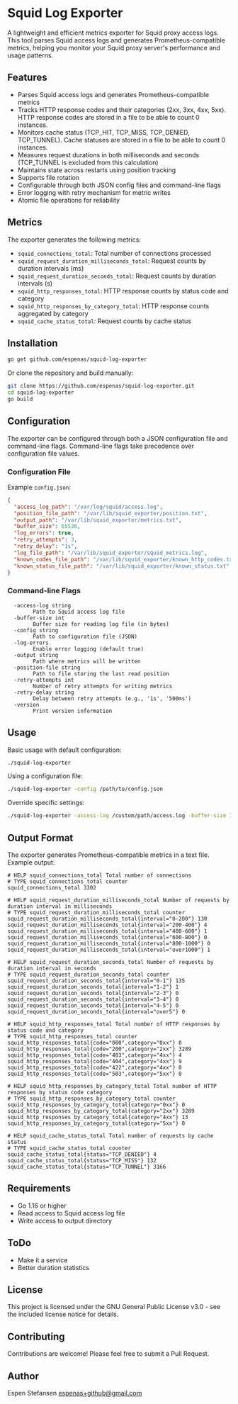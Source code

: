 # Squid Log Exporter

A lightweight and efficient metrics exporter for Squid proxy access logs. This tool parses Squid access logs and generates Prometheus-compatible metrics, helping you monitor your Squid proxy server's performance and usage patterns.

## Features

- Parses Squid access logs and generates Prometheus-compatible metrics
- Tracks HTTP response codes and their categories (2xx, 3xx, 4xx, 5xx). HTTP response codes are stored in a file to be able to count 0 instances.
- Monitors cache status (TCP_HIT, TCP_MISS, TCP_DENIED, TCP_TUNNEL). Cache statuses are stored in a file to be able to count 0 instances.
- Measures request durations in both milliseconds and seconds (TCP_TUNNEL is excluded from this calculation)
- Maintains state across restarts using position tracking
- Supports file rotation
- Configurable through both JSON config files and command-line flags
- Error logging with retry mechanism for metric writes
- Atomic file operations for reliability

## Metrics

The exporter generates the following metrics:

- `squid_connections_total`: Total number of connections processed
- `squid_request_duration_milliseconds_total`: Request counts by duration intervals (ms)
- `squid_request_duration_seconds_total`: Request counts by duration intervals (s)
- `squid_http_responses_total`: HTTP response counts by status code and category
- `squid_http_responses_by_category_total`: HTTP response counts aggregated by category
- `squid_cache_status_total`: Request counts by cache status

## Installation

```bash
go get github.com/espenas/squid-log-exporter
```

Or clone the repository and build manually:

```bash
git clone https://github.com/espenas/squid-log-exporter.git
cd squid-log-exporter
go build
```

## Configuration

The exporter can be configured through both a JSON configuration file and command-line flags. Command-line flags take precedence over configuration file values.

### Configuration File

Example `config.json`:

```json
{
  "access_log_path": "/var/log/squid/access.log",
  "position_file_path": "/var/lib/squid_exporter/position.txt",
  "output_path": "/var/lib/squid_exporter/metrics.txt",
  "buffer_size": 65536,
  "log_errors": true,
  "retry_attempts": 3,
  "retry_delay": "1s",
  "log_file_path": "/var/lib/squid_exporter/squid_metrics.log",
  "known_codes_file_path": "/var/lib/squid_exporter/known_http_codes.txt",
  "known_status_file_path": "/var/lib/squid_exporter/known_status.txt"
}
```

### Command-line Flags

```
  -access-log string
        Path to Squid access log file
  -buffer-size int
        Buffer size for reading log file (in bytes)
  -config string
        Path to configuration file (JSON)
  -log-errors
        Enable error logging (default true)
  -output string
        Path where metrics will be written
  -position-file string
        Path to file storing the last read position
  -retry-attempts int
        Number of retry attempts for writing metrics
  -retry-delay string
        Delay between retry attempts (e.g., '1s', '500ms')
  -version
        Print version information
```

## Usage

Basic usage with default configuration:

```bash
./squid-log-exporter
```

Using a configuration file:

```bash
./squid-log-exporter -config /path/to/config.json
```

Override specific settings:

```bash
./squid-log-exporter -access-log /custom/path/access.log -buffer-size 131072
```

## Output Format

The exporter generates Prometheus-compatible metrics in a text file. Example output:

```
# HELP squid_connections_total Total number of connections
# TYPE squid_connections_total counter
squid_connections_total 3302

# HELP squid_request_duration_milliseconds_total Number of requests by duration interval in milliseconds
# TYPE squid_request_duration_milliseconds_total counter
squid_request_duration_milliseconds_total{interval="0-200"} 130
squid_request_duration_milliseconds_total{interval="200-400"} 4
squid_request_duration_milliseconds_total{interval="400-600"} 1
squid_request_duration_milliseconds_total{interval="600-800"} 0
squid_request_duration_milliseconds_total{interval="800-1000"} 0
squid_request_duration_milliseconds_total{interval="over1000"} 1

# HELP squid_request_duration_seconds_total Number of requests by duration interval in seconds
# TYPE squid_request_duration_seconds_total counter
squid_request_duration_seconds_total{interval="0-1"} 135
squid_request_duration_seconds_total{interval="1-2"} 1
squid_request_duration_seconds_total{interval="2-3"} 0
squid_request_duration_seconds_total{interval="3-4"} 0
squid_request_duration_seconds_total{interval="4-5"} 0
squid_request_duration_seconds_total{interval="over5"} 0

# HELP squid_http_responses_total Total number of HTTP responses by status code and category
# TYPE squid_http_responses_total counter
squid_http_responses_total{code="000",category="0xx"} 0
squid_http_responses_total{code="200",category="2xx"} 3289
squid_http_responses_total{code="403",category="4xx"} 4
squid_http_responses_total{code="404",category="4xx"} 9
squid_http_responses_total{code="422",category="4xx"} 0
squid_http_responses_total{code="503",category="5xx"} 0

# HELP squid_http_responses_by_category_total Total number of HTTP responses by status code category
# TYPE squid_http_responses_by_category_total counter
squid_http_responses_by_category_total{category="0xx"} 0
squid_http_responses_by_category_total{category="2xx"} 3289
squid_http_responses_by_category_total{category="4xx"} 13
squid_http_responses_by_category_total{category="5xx"} 0

# HELP squid_cache_status_total Total number of requests by cache status
# TYPE squid_cache_status_total counter
squid_cache_status_total{status="TCP_DENIED"} 4
squid_cache_status_total{status="TCP_MISS"} 132
squid_cache_status_total{status="TCP_TUNNEL"} 3166
```

## Requirements

- Go 1.16 or higher
- Read access to Squid access log file
- Write access to output directory

## ToDo

* Make it a service
* Better duration statistics

## License

This project is licensed under the GNU General Public License v3.0 - see the included license notice for details.

## Contributing

Contributions are welcome! Please feel free to submit a Pull Request.

## Author

Espen Stefansen <espenas+github@gmail.com>
